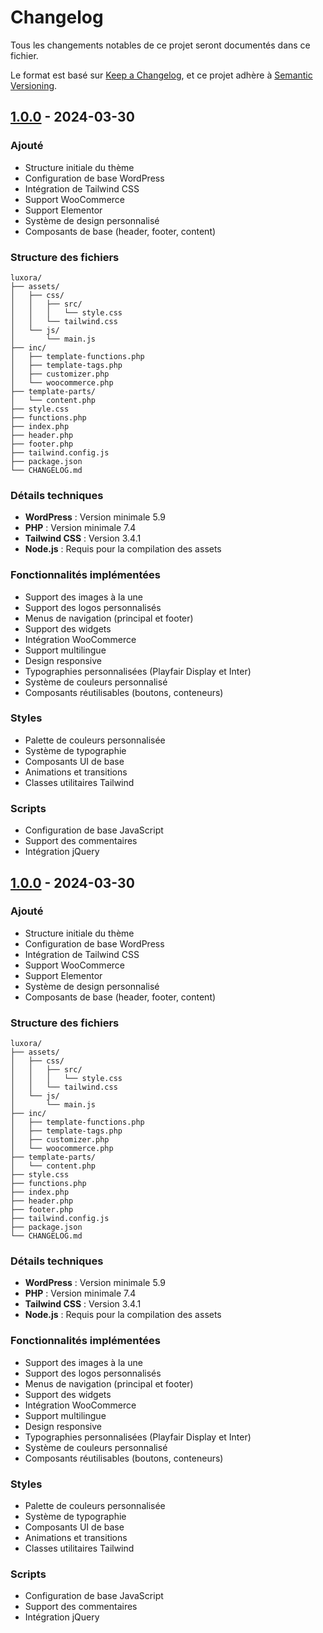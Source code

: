 # Changelog

Tous les changements notables de ce projet seront documentés dans ce fichier.

Le format est basé sur [Keep a Changelog](https://keepachangelog.com/fr/1.0.0/),
et ce projet adhère à [Semantic Versioning](https://semver.org/spec/v2.0.0.html).

## [1.0.0] - 2024-03-30

### Ajouté
- Structure initiale du thème
- Configuration de base WordPress
- Intégration de Tailwind CSS
- Support WooCommerce
- Support Elementor
- Système de design personnalisé
- Composants de base (header, footer, content)

### Structure des fichiers
```
luxora/
├── assets/
│   ├── css/
│   │   ├── src/
│   │   │   └── style.css
│   │   └── tailwind.css
│   └── js/
│       └── main.js
├── inc/
│   ├── template-functions.php
│   ├── template-tags.php
│   ├── customizer.php
│   └── woocommerce.php
├── template-parts/
│   └── content.php
├── style.css
├── functions.php
├── index.php
├── header.php
├── footer.php
├── tailwind.config.js
├── package.json
└── CHANGELOG.md
```

### Détails techniques
- **WordPress** : Version minimale 5.9
- **PHP** : Version minimale 7.4
- **Tailwind CSS** : Version 3.4.1
- **Node.js** : Requis pour la compilation des assets

### Fonctionnalités implémentées
- Support des images à la une
- Support des logos personnalisés
- Menus de navigation (principal et footer)
- Support des widgets
- Intégration WooCommerce
- Support multilingue
- Design responsive
- Typographies personnalisées (Playfair Display et Inter)
- Système de couleurs personnalisé
- Composants réutilisables (boutons, conteneurs)

### Styles
- Palette de couleurs personnalisée
- Système de typographie
- Composants UI de base
- Animations et transitions
- Classes utilitaires Tailwind

### Scripts
- Configuration de base JavaScript
- Support des commentaires
- Intégration jQuery

## [1.0.0] - 2024-03-30

### Ajouté
- Structure initiale du thème
- Configuration de base WordPress
- Intégration de Tailwind CSS
- Support WooCommerce
- Support Elementor
- Système de design personnalisé
- Composants de base (header, footer, content)

### Structure des fichiers
```
luxora/
├── assets/
│   ├── css/
│   │   ├── src/
│   │   │   └── style.css
│   │   └── tailwind.css
│   └── js/
│       └── main.js
├── inc/
│   ├── template-functions.php
│   ├── template-tags.php
│   ├── customizer.php
│   └── woocommerce.php
├── template-parts/
│   └── content.php
├── style.css
├── functions.php
├── index.php
├── header.php
├── footer.php
├── tailwind.config.js
├── package.json
└── CHANGELOG.md
```

### Détails techniques
- **WordPress** : Version minimale 5.9
- **PHP** : Version minimale 7.4
- **Tailwind CSS** : Version 3.4.1
- **Node.js** : Requis pour la compilation des assets

### Fonctionnalités implémentées
- Support des images à la une
- Support des logos personnalisés
- Menus de navigation (principal et footer)
- Support des widgets
- Intégration WooCommerce
- Support multilingue
- Design responsive
- Typographies personnalisées (Playfair Display et Inter)
- Système de couleurs personnalisé
- Composants réutilisables (boutons, conteneurs)

### Styles
- Palette de couleurs personnalisée
- Système de typographie
- Composants UI de base
- Animations et transitions
- Classes utilitaires Tailwind

### Scripts
- Configuration de base JavaScript
- Support des commentaires
- Intégration jQuery

[1.0.0]: https://hodleur.com/luxora/releases/v1.0.0 